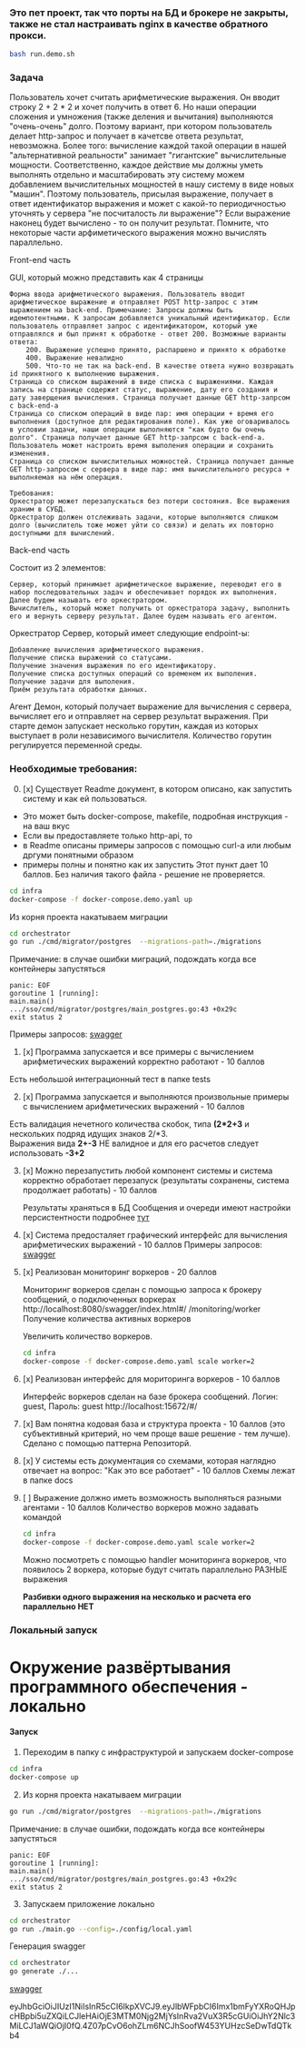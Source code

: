 ### Это пет проект, так что порты на БД и брокере не закрыты, также не стал настраивать nginx в качестве обратного прокси. 


```bash
bash run.demo.sh 
```


### Задача
Пользователь хочет считать арифметические выражения. Он вводит строку 2 + 2 * 2 и хочет получить в ответ 6. Но наши операции сложения и умножения (также деления и вычитания) выполняются "очень-очень" долго. Поэтому вариант, при котором пользователь делает http-запрос и получает в качетсве ответа результат, невозможна. Более того: вычисление каждой такой операции в нашей "альтернативной реальности" занимает "гигантские" вычислительные мощности. Соответственно, каждое действие мы должны уметь выполнять отдельно и масштабировать эту систему можем добавлением вычислительных мощностей в нашу систему в виде новых "машин". Поэтому пользователь, присылая выражение, получает в ответ идентификатор выражения и может с какой-то периодичностью уточнять у сервера "не посчиталость ли выражение"? Если выражение наконец будет вычислено - то он получит результат. Помните, что некоторые части арфиметического выражения можно вычислять параллельно.

Front-end часть

GUI, который можно представить как 4 страницы

    Форма ввода арифметического выражения. Пользователь вводит арифметическое выражение и отправляет POST http-запрос с этим выражением на back-end. Примечание: Запросы должны быть идемпотентными. К запросам добавляется уникальный идентификатор. Если пользователь отправляет запрос с идентификатором, который уже отправлялся и был принят к обработке - ответ 200. Возможные варианты ответа:
        200. Выражение успешно принято, распаршено и принято к обработке
        400. Выражение невалидно
        500. Что-то не так на back-end. В качестве ответа нужно возвращать id принятного к выполнению выражения.
    Страница со списком выражений в виде списка с выражениями. Каждая запись на странице содержит статус, выражение, дату его создания и дату заверщения вычисления. Страница получает данные GET http-запрсом с back-end-а
    Страница со списком операций в виде пар: имя операции + время его выполнения (доступное для редактирования поле). Как уже оговаривалось в условии задачи, наши операции выполняются "как будто бы очень долго". Страница получает данные GET http-запрсом с back-end-а. Пользователь может настроить время выполения операции и сохранить изменения.
    Страница со списком вычислительных можностей. Страница получает данные GET http-запросом с сервера в виде пар: имя вычислительного ресурса + выполняемая на нём операция.

    Требования:
    Оркестратор может перезапускаться без потери состояния. Все выражения храним в СУБД.
    Оркестратор должен отслеживать задачи, которые выполняются слишком долго (вычислитель тоже может уйти со связи) и делать их повторно доступными для вычислений.


Back-end часть

Состоит из 2 элементов:

    Сервер, который принимает арифметическое выражение, переводит его в набор последовательных задач и обеспечивает порядок их выполнения. Далее будем называть его оркестратором.
    Вычислитель, который может получить от оркестратора задачу, выполнить его и вернуть серверу результат. Далее будем называть его агентом.

Оркестратор
Сервер, который имеет следующие endpoint-ы:

    Добавление вычисления арифметического выражения.
    Получение списка выражений со статусами.
    Получение значения выражения по его идентификатору.
    Получение списка доступных операций со временем их выполения.
    Получение задачи для выполения.
    Приём результата обработки данных.


Агент
Демон, который получает выражение для вычисления с сервера, вычисляет его и отправляет на сервер результат выражения. При старте демон запускает несколько горутин, каждая из которых выступает в роли независимого вычислителя. Количество горутин регулируется переменной среды.


### Необходимые требования:
0. [x]  Существует Readme документ, в котором описано, как запустить систему и как ей пользоваться.
-   Это может быть docker-compose, makefile, подробная инструкция - на ваш вкус
- Если вы предоставляете только http-api, то
- в Readme описаны примеры запросов с помощью curl-a или любым дргуми понятными образом
- примеры полны и понятно как их запустить
Этот пункт дает 10 баллов. Без наличия такого файла - решение не проверяется.

```bash
cd infra
docker-compose -f docker-compose.demo.yaml up
```

Из корня проекта накатываем миграции
```bash
cd orchestrator
go run ./cmd/migrator/postgres  --migrations-path=./migrations 
```

Примечание: в случае ошибки миграций, подождать когда все контейнеры запустяться
```
panic: EOF
goroutine 1 [running]:
main.main()
.../sso/cmd/migrator/postgres/main_postgres.go:43 +0x29c
exit status 2
```

Примеры запросов: 
[swagger](http://localhost:8080/swagger/index.html#/)

1. [x] Программа запускается и все примеры с вычислением арифметических выражений корректно работают - 10 баллов
   
Есть небольшой интеграционный тест в папке tests 
   
2. [x] Программа запускается и выполняются произвольные примеры с вычислением арифметических выражений - 10 баллов

Есть валидация нечетного количества скобок, типа **(2*2+3** и нескольких подряд идущих знаков 2/*3.  
Выражения вида **2+-3** НЕ валидное и для его расчетов следует использовать **-3+2**

3. [x] Можно перезапустить любой компонент системы и система корректно обработает перезапуск (результаты сохранены, система продолжает работать) - 10 баллов

   Результаты храняться в БД
   Сообщения и очереди имеют настройки персистентности подробнее [тут](https://www.rabbitmq.com/tutorials/tutorial-two-go.html)

4. [x] Система предосталяет графический интерфейс для вычисления арифметических выражений - 10 баллов
   Примеры запросов:
   [swagger](http://localhost:8080/swagger/index.html#/)

5. [x] Реализован мониторинг воркеров - 20 баллов
   
   Мониторинг воркеров сделан с помощью запроса к брокеру сообщений, о подключенных воркерах 
   http://localhost:8080/swagger/index.html#/ /monitoring/worker Получение количества активных воркеров
   
   Увеличить количество воркеров.
   ```bash
   cd infra
   docker-compose -f docker-compose.demo.yaml scale worker=2
   ```   

6. [x] Реализован интерфейс для мориторинга воркеров - 10 баллов

   Интерфейс воркеров сделан на базе брокера сообщений. Логин: guest, Пароль: guest
   http://localhost:15672/#/

7. [x] Вам понятна кодовая база и структура проекта - 10 баллов (это субъективный критерий, но чем проще ваше решение - тем лучше).
    Сделано с помощью паттерна Репозиторй.
   
8. [х] У системы есть документация со схемами, которая наглядно отвечает на вопрос: "Как это все работает" - 10 баллов 
   Схемы лежат в папке docs

9. [ ] Выражение должно иметь возможность выполняться разными агентами - 10 баллов
   Количество воркеров можно задавать командой 

   ```bash
   cd infra
   docker-compose -f docker-compose.demo.yaml scale worker=2
   ```
   Можно посмотреть с помощью handler мониторинга воркеров, что появилось 2 воркера, которые будут считать параллельно РАЗНЫЕ выражения

   **Разбивки одного выражения на несколько и расчета его параллельно НЕТ**



### Локальный запуск 

# Окружение развёртывания программного обеспечения - локально

#### Запуск
1. Переходим в папку с инфраструктурой и запускаем docker-compose
``` bash 
cd infra
docker-compose up
```

2. Из корня проекта накатываем миграции
```bash
go run ./cmd/migrator/postgres  --migrations-path=./migrations 
```
Примечание: в случае ошибки, подождать когда все контейнеры запустяться
```
panic: EOF
goroutine 1 [running]:
main.main()
.../sso/cmd/migrator/postgres/main_postgres.go:43 +0x29c
exit status 2
```

3. Запускаем приложение локально
```bash
cd orchestrator
go run ./main.go --config=./config/local.yaml
```

Генерация swagger
```bash
cd orchestrator
go generate ./...
```

[swagger](http://localhost:8080/swagger/index.html#/)


eyJhbGciOiJIUzI1NiIsInR5cCI6IkpXVCJ9.eyJlbWFpbCI6Imx1bmFyYXRoQHJpcHBpbi5uZXQiLCJleHAiOjE3MTM0Njg2MjYsInRva2VuX3R5cGUiOiJhY2Nlc3MiLCJ1aWQiOjI0fQ.4Z07pCvO6ohZLm6NCJhSoofW453YUHzcSeDwTdQTkb4